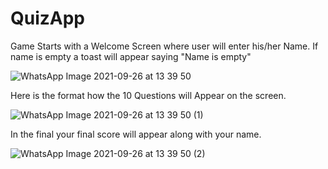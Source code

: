 # QuizApp

Game Starts with a Welcome Screen where user will enter his/her Name. If name is empty a toast will appear saying "Name is empty"


![WhatsApp Image 2021-09-26 at 13 39 50](https://user-images.githubusercontent.com/60402647/134799678-1c0e0e2f-b955-41cf-acfb-f957d5c5cb7f.jpeg)


Here is the format how the 10 Questions will Appear on the screen.


![WhatsApp Image 2021-09-26 at 13 39 50 (1)](https://user-images.githubusercontent.com/60402647/134799747-f1dec4fd-cbdd-4295-8687-b4f9e596ab02.jpeg)


In the final your final score will appear along with your name.


![WhatsApp Image 2021-09-26 at 13 39 50 (2)](https://user-images.githubusercontent.com/60402647/134799754-a006db69-f845-4541-903c-42251cf921be.jpeg)


